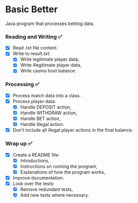 # Basic Better  
Java program that processes betting data.  

### Reading and Writing ✅  
- [x] Read .txt file content.
- [x] Write to result.txt:
  -  [x] Write legitimate player data,
  -  [x] Write illegitimate player data,
  -  [x] Write casino host balance.

### Processing ✅  
- [x] Process match data into a class.
- [x] Process player data:
  - [x] Handle DEPOSIT action, 
  - [x] Handle WITHDRAW action, 
  - [x] Handle BET action,
  - [x] Handle illegal action.
- [x] Don't include all illegal player actions in the final balance.

### Wrap up ✅  
- [x] Create a README file:
  - [x] Introductions,
  - [x] Instructions on running the program,
  - [x] Explanations of how the program works,
- [x] Improve documentation.
- [x] Look over the tests:
  - [x] Remove redundant tests,
  - [x] Add new tests where necessary.